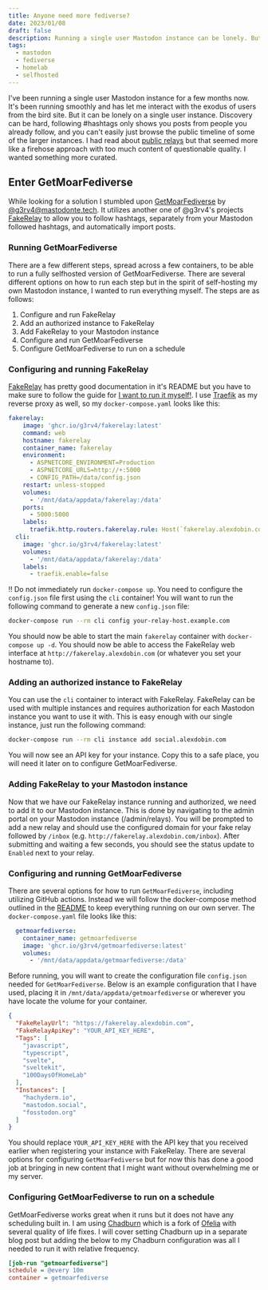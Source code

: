 ```yaml
---
title: Anyone need more fediverse?
date: 2023/01/08
draft: false
description: Running a single user Mastodon instance can be lonely. But it doesn't have to be!
tags:
  - mastodon
  - fediverse
  - homelab
  - selfhosted
---
```


I've been running a single user Mastodon instance for a few months now. It's been running smoothly and has let me interact with the exodus of users from the bird site. But it can be lonely on a single user instance. Discovery can be hard, following #hashtags only shows you posts from 
people you already follow, and you can't easily just browse the public timeline of some of the larger instances. I had read about [public relays](https://tool.motoretta.ca/2022/11/11/active-mastodon-relays/) but that seemed more like a firehose approach with too much content of questionable quality. I wanted something more curated.

## Enter GetMoarFediverse
While looking for a solution I stumbled upon [GetMoarFediverse](https://github.com/g3rv4/GetMoarFediverse#you-can-run-it-on-docker) by [@g3rv4@mastodonte.tech](https://mastodonte.tech/@g3rv4). It utilizes another one of @g3rv4's projects [FakeRelay](https://github.com/g3rv4/FakeRelay/) to allow you to follow hashtags, separately from your Mastodon followed hashtags, and automatically import posts. 

### Running GetMoarFediverse
There are a few different steps, spread across a few containers, to be able to run a fully selfhosted version of GetMoarFediverse. There are several different options on how to run each step but in the spirit of self-hosting my own Mastodon instance, I wanted to run everything myself. The steps are as follows:

1. Configure and run FakeRelay
2. Add an authorized instance to FakeRelay
3. Add FakeRelay to your Mastodon instance
4. Configure and run GetMoarFediverse
5. Configure GetMoarFediverse to run on a schedule

### Configuring and running FakeRelay
[FakeRelay](https://github.com/g3rv4/FakeRelay/) has pretty good documentation in it's README but you have to make sure to follow the guide for [I want to run it myself!](https://github.com/g3rv4/FakeRelay/#i-want-to-run-this-myself). I use [Traefik](https://doc.traefik.io/traefik/) as my reverse proxy as well, so my `docker-compose.yaml` looks like this:

```yaml:docker-compose.yaml
fakerelay:
    image: 'ghcr.io/g3rv4/fakerelay:latest'
    command: web
    hostname: fakerelay
    container_name: fakerelay
    environment:
      - ASPNETCORE_ENVIRONMENT=Production
      - ASPNETCORE_URLS=http://+:5000
      - CONFIG_PATH=/data/config.json
    restart: unless-stopped
    volumes:
      - '/mnt/data/appdata/fakerelay:/data'
    ports:
      - 5000:5000
    labels:
      traefik.http.routers.fakerelay.rule: Host(`fakerelay.alexdobin.com`)
  cli:
    image: 'ghcr.io/g3rv4/fakerelay:latest'
    volumes:
      - '/mnt/data/appdata/fakerelay:/data'
    labels:
      - traefik.enable=false
```
‼️ Do not immediately run `docker-compose up`. You need to configure the `config.json` file first using the `cli` container! You will want to run the following command to generate a new `config.json` file:

```bash
docker-compose run --rm cli config your-relay-host.example.com
```

You should now be able to start the main `fakerelay` container with `docker-compose up -d`. You should now be able to access the FakeRelay web interface at `http://fakerelay.alexdobin.com` (or whatever you set your hostname to).

### Adding an authorized instance to FakeRelay
You can use the `cli` container to interact with FakeRelay. FakeRelay can be used with multiple instances and requires authorization for each Mastodon instance you want to use it with. This is easy enough with our single instance, just run the following command:

```bash
docker-compose run --rm cli instance add social.alexdobin.com
```

You will now see an API key for your instance. Copy this to a safe place, you will need it later on to configure GetMoarFediverse.

### Adding FakeRelay to your Mastodon instance
Now that we have our FakeRelay instance running and authorized, we need to add it to our Mastodon instance. This is done by navigating to the admin portal on your Mastodon instance (/admin/relays). You will be prompted to add a new relay and should use the configured domain for your fake relay followed by `/inbox` (e.g. `http://fakerelay.alexdobin.com/inbox`). After submitting and waiting a few seconds, you should see the status update to `Enabled` next to your relay.

### Configuring and running GetMoarFediverse
There are several options for how to run `GetMoarFediverse`, including utilizing GitHub actions. Instead we will follow the docker-compose method outlined in the [README](https://github.com/g3rv4/GetMoarFediverse#you-can-run-it-on-docker) to keep everything running on our own server. The `docker-compose.yaml` file looks like this:

```yaml:docker-compose.yaml
  getmoarfediverse:
    container_name: getmoarfediverse
    image: 'ghcr.io/g3rv4/getmoarfediverse:latest'
    volumes:
      - '/mnt/data/appdata/getmoarfediverse:/data'
```

Before running, you will want to create the configuration file `config.json` needed for `GetMoarFediverse`. Below is an example configuration that I have used, placing it in `/mnt/data/appdata/getmoarfediverse` or wherever you have locate the volume for your container.

```json:config.json
{
  "FakeRelayUrl": "https://fakerelay.alexdobin.com",
  "FakeRelayApiKey": "YOUR_API_KEY_HERE",
  "Tags": [
    "javascript",
    "typescript",
    "svelte",
    "sveltekit",
    "100DaysOfHomeLab"
  ],
  "Instances": [
    "hachyderm.io",
    "mastodon.social",
    "fosstodon.org"
  ]
}
```

You should replace `YOUR_API_KEY_HERE` with the API key that you received earlier when registering your instance with FakeRelay. There are several options for configuring `GetMoarFediverse` but for now this has done a good job at bringing in new content that I might want without overwhelming me or my server.

### Configuring GetMoarFediverse to run on a schedule
GetMoarFediverse works great when it runs but it does not have any scheduling built in. I am using [Chadburn](https://github.com/PremoWeb/chadburn) which is a fork of [Ofelia](https://github.com/mcuadros/ofelia) with several quality of life fixes. I will cover setting Chadburn up in a separate blog post but adding the below to my Chadburn configuration was all I needed to run it with relative frequency.

```ini
[job-run "getmoarfediverse"]
schedule = @every 10m
container = getmoarfediverse
```
